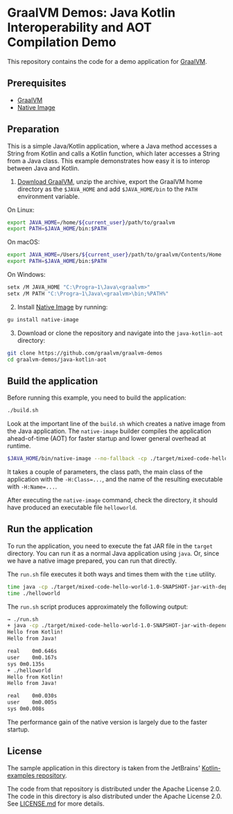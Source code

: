 # GraalVM Demos: Java Kotlin Interoperability and AOT Compilation Demo

This repository contains the code for a demo application for [GraalVM](graalvm.org).

## Prerequisites
* [GraalVM](http://graalvm.org)
* [Native Image](https://www.graalvm.org/docs/reference-manual/native-image/)

## Preparation

This is a simple Java/Kotlin application, where a Java method accesses a String from Kotlin and calls a Kotlin function, which later accesses a String from a Java class.
This example demonstrates how easy it is to interop between Java and Kotlin.

1. [Download GraalVM](https://www.graalvm.org/downloads/), unzip the archive, export the GraalVM home directory as the `$JAVA_HOME` and add `$JAVA_HOME/bin` to the `PATH` environment variable.

  On Linux:
  ```bash
  export JAVA_HOME=/home/${current_user}/path/to/graalvm
  export PATH=$JAVA_HOME/bin:$PATH
  ```
  On macOS:
  ```bash
  export JAVA_HOME=/Users/${current_user}/path/to/graalvm/Contents/Home
  export PATH=$JAVA_HOME/bin:$PATH
  ```
  On Windows:
  ```bash
  setx /M JAVA_HOME "C:\Progra~1\Java\<graalvm>"
  setx /M PATH "C:\Progra~1\Java\<graalvm>\bin;%PATH%"
  ```

2. Install [Native Image](https://www.graalvm.org/docs/reference-manual/native-image/#install-native-image) by running:
  ```bash
  gu install native-image
  ```

3. Download or clone the repository and navigate into the `java-kotlin-aot` directory:
  ```bash
  git clone https://github.com/graalvm/graalvm-demos
  cd graalvm-demos/java-kotlin-aot
  ```

## Build the application

Before running this example, you need to build the application:
```bash
./build.sh
```

Look at the important line of the `build.sh` which creates a native image from the Java application.
The `native-image` builder compiles the application ahead-of-time (AOT) for faster startup and lower general overhead at runtime.

```bash
$JAVA_HOME/bin/native-image --no-fallback -cp ./target/mixed-code-hello-world-1.0-SNAPSHOT-jar-with-dependencies.jar -H:Name=helloworld -H:Class=hello.JavaHello -H:+ReportUnsupportedElementsAtRuntime
```

It takes a couple of parameters, the class path, the main class of the application with the `-H:Class=...`, and the name of the resulting executable with `-H:Name=...`.

After executing the `native-image` command, check the directory, it should have produced an executable file `helloworld`.

## Run the application

To run the application, you need to execute the fat JAR file in the `target` directory.
You can run it as a normal Java application using `java`.
Or, since we have a native image prepared, you can run that directly.

The `run.sh` file executes it both ways and times them with the `time` utility.
```bash
time java -cp ./target/mixed-code-hello-world-1.0-SNAPSHOT-jar-with-dependencies.jar hello.JavaHello
time ./helloworld
```

The `run.sh` script produces approximately the following output:
```bash
→ ./run.sh
+ java -cp ./target/mixed-code-hello-world-1.0-SNAPSHOT-jar-with-dependencies.jar hello.JavaHello
Hello from Kotlin!
Hello from Java!

real	0m0.646s
user	0m0.167s
sys	0m0.135s
+ ./helloworld
Hello from Kotlin!
Hello from Java!

real	0m0.030s
user	0m0.005s
sys	0m0.008s
```

The performance gain of the native version is largely due to the faster startup.

## License

The sample application in this directory is taken from the JetBrains' [Kotlin-examples repository](https://github.com/JetBrains/kotlin-examples/tree/master/maven/mixed-code-hello-world).

The code from that repository is distributed under the Apache License 2.0.
The code in this directory is also distributed under the Apache License 2.0. See [LICENSE.md](LICENSE.md) for more details.
